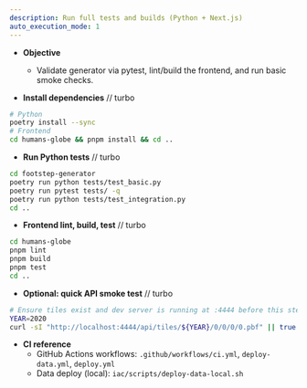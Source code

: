 ```yaml
---
description: Run full tests and builds (Python + Next.js)
auto_execution_mode: 1
---
```


- __Objective__
  - Validate generator via pytest, lint/build the frontend, and run basic smoke checks.

- __Install dependencies__
// turbo
```bash
# Python
poetry install --sync
# Frontend
cd humans-globe && pnpm install && cd ..
```

- __Run Python tests__
// turbo
```bash
cd footstep-generator
poetry run python tests/test_basic.py
poetry run pytest tests/ -q
poetry run python tests/test_integration.py
cd ..
```

- __Frontend lint, build, test__
// turbo
```bash
cd humans-globe
pnpm lint
pnpm build
pnpm test
cd ..
```

- __Optional: quick API smoke test__
// turbo
```bash
# Ensure tiles exist and dev server is running at :4444 before this step
YEAR=2020
curl -sI "http://localhost:4444/api/tiles/${YEAR}/0/0/0/0.pbf" || true
```

- __CI reference__
  - GitHub Actions workflows: `.github/workflows/ci.yml`, `deploy-data.yml`, `deploy.yml`
  - Data deploy (local): `iac/scripts/deploy-data-local.sh`
